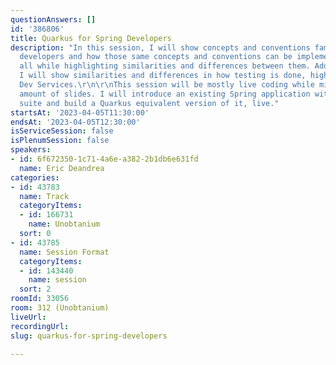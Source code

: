 ```yaml
---
questionAnswers: []
id: '386806'
title: Quarkus for Spring Developers
description: "In this session, I will show concepts and conventions familiar to Spring
  developers and how those same concepts and conventions can be implemented in Quarkus,
  all while highlighting similarities and differences between them. Additionally,
  I will show similarities and differences in how testing is done, highlighting Quarkus
  Dev Services.\r\n\r\nThis session will be mostly live coding while minimizing the
  amount of slides. I will introduce an existing Spring application with a full test
  suite and build a Quarkus equivalent version of it, live."
startsAt: '2023-04-05T11:30:00'
endsAt: '2023-04-05T12:30:00'
isServiceSession: false
isPlenumSession: false
speakers:
- id: 6f672350-1c71-4a6e-a382-2b1db6e631fd
  name: Eric Deandrea
categories:
- id: 43783
  name: Track
  categoryItems:
  - id: 166731
    name: Unobtanium
  sort: 0
- id: 43785
  name: Session Format
  categoryItems:
  - id: 143440
    name: session
  sort: 2
roomId: 33056
room: 312 (Unobtanium)
liveUrl: 
recordingUrl: 
slug: quarkus-for-spring-developers

---
```

